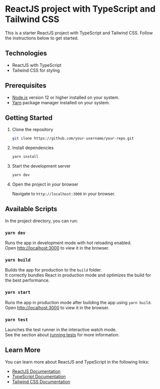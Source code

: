 

# ReactJS project with TypeScript and Tailwind CSS

This is a starter ReactJS project with TypeScript and Tailwind CSS. Follow the instructions below to get started.

## Technologies

- ReactJS with TypeScript
- Tailwind CSS for styling

## Prerequisites

- [Node.js](https://nodejs.org/) version 12 or higher installed on your system.
- [Yarn](https://yarnpkg.com/) package manager installed on your system.

## Getting Started

1. Clone the repository

   ```bash
   git clone https://github.com/your-username/your-repo.git
   ```

2. Install dependencies

   ```bash
   yarn install
   ```

3. Start the development server

   ```bash
   yarn dev
   ```

4. Open the project in your browser

   Navigate to `http://localhost:3000` in your browser.

## Available Scripts

In the project directory, you can run:

### `yarn dev`

Runs the app in development mode with hot reloading enabled.<br>
Open [http://localhost:3000](http://localhost:3000) to view it in the browser.

### `yarn build`

Builds the app for production to the `build` folder.<br>
It correctly bundles React in production mode and optimizes the build for the best performance.

### `yarn start`

Runs the app in production mode after building the app using `yarn build`.<br>
Open [http://localhost:3000](http://localhost:3000) to view it in the browser.

### `yarn test`

Launches the test runner in the interactive watch mode.<br>
See the section about [running tests](https://facebook.github.io/create-react-app/docs/running-tests) for more information.

## Learn More

You can learn more about ReactJS and TypeScript in the following links:

- [ReactJS Documentation](https://reactjs.org/docs/getting-started.html)
- [TypeScript Documentation](https://www.typescriptlang.org/docs/home.html)
- [Tailwind CSS Documentation](https://tailwindcss.com/docs)
